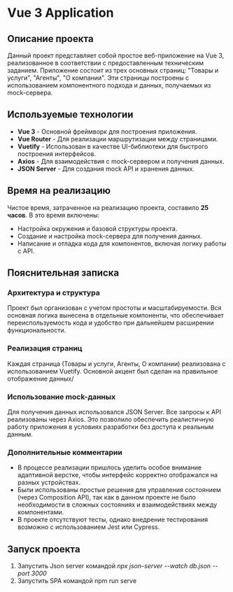 # Vue 3 Application

## Описание проекта

Данный проект представляет собой простое веб-приложение на Vue 3, реализованное в соответствии с предоставленным техническим заданием. Приложение состоит из трех основных страниц: "Товары и услуги", "Агенты", "О компании". Эти страницы построены с использованием компонентного подхода и данных, получаемых из mock-сервера.

## Используемые технологии

- **Vue 3** - Основной фреймворк для построения приложения.
- **Vue Router** - Для реализации маршрутизации между страницами.
- **Vuetify** - Использован в качестве UI-библиотеки для быстрого построения интерфейсов.
- **Axios** - Для взаимодействия с mock-сервером и получения данных.
- **JSON Server** - Для создания mock API и хранения данных.

## Время на реализацию

Чистое время, затраченное на реализацию проекта, составило **25 часов**. В это время включены:

- Настройка окружения и базовой структуры проекта.
- Создание и настройка mock-сервера для получения данных.
- Написание и отладка кода для компонентов, включая логику работы с API.

## Пояснительная записка

### Архитектура и структура

Проект был организован с учетом простоты и масштабируемости. Вся основная логика вынесена в отдельные компоненты, что обеспечивает переиспользуемость кода и удобство при дальнейшем расширении функциональности.

### Реализация страниц

Каждая страница (Товары и услуги, Агенты, О компании) реализована с использованием Vuetify. Основной акцент был сделан на правильное отображение данных/

### Использование mock-данных

Для получения данных использовался JSON Server. Все запросы к API реализованы через Axios. Это позволило обеспечить реалистичную работу приложения в условиях разработки без доступа к реальным данным.

### Дополнительные комментарии

- В процессе реализации пришлось уделить особое внимание адаптивной верстке, чтобы интерфейс корректно отображался на разных устройствах.
- Были использованы простые решения для управления состоянием (через Composition API), так как в данном проекте не было необходимости в сложных состояниях и взаимодействиях между компонентами.
- В проекте отсутствуют тесты, однако внедрение тестирования возможно с использованием Jest или Cypress.

## Запуск проекта

1. Запустить Json server командой *npx json-server --watch db.json --port 3000*
2. Запустить SPA командой npm run serve

